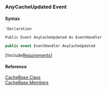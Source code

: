 ﻿### AnyCacheUpdated Event

#### Syntax

```vbnet
'Declaration

Public Event AnyCacheUpdated As EventHandler
```

```csharp
public event EventHandler AnyCacheUpdated
```

[!include[Requirements](../partials/requirements.md)]

#### Reference

[CacheBase Class](fcSDK~FChoice.Foundation.CacheBase.md)  
[CacheBase Members](fcSDK~FChoice.Foundation.CacheBase_members.md)